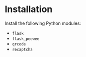 # Installation

Install the following Python modules:

- `flask`
- `flask_peewee`
- `qrcode`
- `recaptcha`
